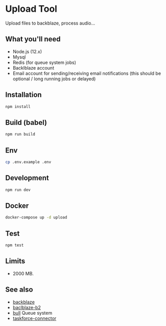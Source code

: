 # Upload Tool

Upload files to backblaze, process audio...

## What you'll need

- Node.js (12.x)
- Mysql
- Redis (for queue system jobs)
- Backlblaze account
- Email account for sending/receiving email notifications (this should be optional / long running jobs or delayed)

## Installation

```sh
npm install
```

## Build (babel)

```sh
npm run build
```

## Env

```sh
cp .env.example .env
```

## Development

```sh
npm run dev
```

## Docker

```sh
docker-compose up -d upload
```

## Test

```sh
npm test
```

## Limits

- 2000 MB.

## See also

- [backblaze](http://backblaze.com)
- [baclblaze-b2](https://github.com/yakovkhalinsky/backblaze-b2)
- [bull](https://github.com/OptimalBits/bull) Queue system
- [taskforce-connector](https://github.com/taskforcesh/taskforce-connector)
